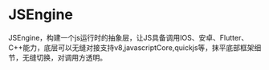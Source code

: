 # JSEngine
JSEngine，构建一个js运行时的抽象层，让JS具备调用IOS、安卓、Flutter、C++能力，底层可以无缝对接支持v8,javascriptCore,quickjs等，抹平底部框架细节，无缝切换，对调用方透明。
